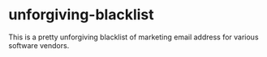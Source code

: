 # unforgiving-blacklist
This is a pretty unforgiving blacklist of marketing email address for various software vendors.
